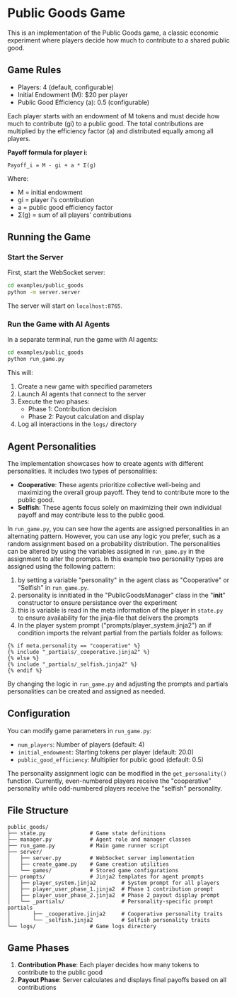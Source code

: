 # Public Goods Game

This is an implementation of the Public Goods game, a classic economic experiment where players decide how much to contribute to a shared public good.

## Game Rules

- Players: 4 (default, configurable)
- Initial Endowment (M): $20 per player
- Public Good Efficiency (a): 0.5 (configurable)

Each player starts with an endowment of M tokens and must decide how much to contribute (gi) to a public good. The total contributions are multiplied by the efficiency factor (a) and distributed equally among all players.

**Payoff formula for player i:**

```
Payoff_i = M - gi + a * Σ(g)
```

Where:

- M = initial endowment
- gi = player i's contribution
- a = public good efficiency factor
- Σ(g) = sum of all players' contributions

## Running the Game

### Start the Server

First, start the WebSocket server:

```bash
cd examples/public_goods
python -m server.server
```

The server will start on `localhost:8765`.

### Run the Game with AI Agents

In a separate terminal, run the game with AI agents:

```bash
cd examples/public_goods
python run_game.py
```

This will:

1. Create a new game with specified parameters
2. Launch AI agents that connect to the server
3. Execute the two phases:
   - Phase 1: Contribution decision
   - Phase 2: Payout calculation and display
4. Log all interactions in the `logs/` directory

## Agent Personalities

The implementation showcases how to create agents with different personalities. It includes two types of personalities:

- **Cooperative**: These agents prioritize collective well-being and maximizing the overall group payoff. They tend to contribute more to the public good.
- **Selfish**: These agents focus solely on maximizing their own individual payoff and may contribute less to the public good.

In `run_game.py`, you can see how the agents are assigned personalities in an alternating pattern. However, you can use any logic you prefer, such as a random assignment based on a probability distribution.
The personalities can be altered by using the variables assigned in `run_game.py` in the assignment to alter the prompts. In this example two personality types are assigned using the following pattern:
1) by setting a variable "personality" in the agent class as "Cooperative" or "Selfish" in  `run_game.py`.
2) personality is innitiated in the "PublicGoodsManager" class in the "__init__" constructor to ensure persistance over the experiment
3) this is variable is read in the meta information of the player in `state.py` to ensure availability for the jinja-file that delivers the prompts
4) In the player system prompt ("prompts/player_system.jinja2") an if condition imports the relvant partial from the partials folder as follows:

```jinja
{% if meta.personality == "cooperative" %}
{% include "_partials/_cooperative.jinja2" %}
{% else %}
{% include "_partials/_selfish.jinja2" %}
{% endif %}
```
By changing the logic in `run_game.py` and adjusting the prompts and partials personalities can be created and assigned as needed. 

## Configuration

You can modify game parameters in `run_game.py`:

- `num_players`: Number of players (default: 4)
- `initial_endowment`: Starting tokens per player (default: 20.0)
- `public_good_efficiency`: Multiplier for public good (default: 0.5)

The personality assignment logic can be modified in the `get_personality()` function. Currently, even-numbered players receive the "cooperative" personality while odd-numbered players receive the "selfish" personality.

## File Structure

```
public_goods/
├── state.py              # Game state definitions
├── manager.py            # Agent role and manager classes
├── run_game.py           # Main game runner script
├── server/
│   ├── server.py         # WebSocket server implementation
│   ├── create_game.py    # Game creation utilities
│   └── games/            # Stored game configurations
├── prompts/              # Jinja2 templates for agent prompts
│   ├── player_system.jinja2        # System prompt for all players
│   ├── player_user_phase_1.jinja2  # Phase 1 contribution prompt
│   ├── player_user_phase_2.jinja2  # Phase 2 payout display prompt
│   └── _partials/                  # Personality-specific prompt partials
│       ├── _cooperative.jinja2     # Cooperative personality traits
│       └── _selfish.jinja2         # Selfish personality traits
└── logs/                 # Game logs directory
```

## Game Phases

1. **Contribution Phase**: Each player decides how many tokens to contribute to the public good
2. **Payout Phase**: Server calculates and displays final payoffs based on all contributions
